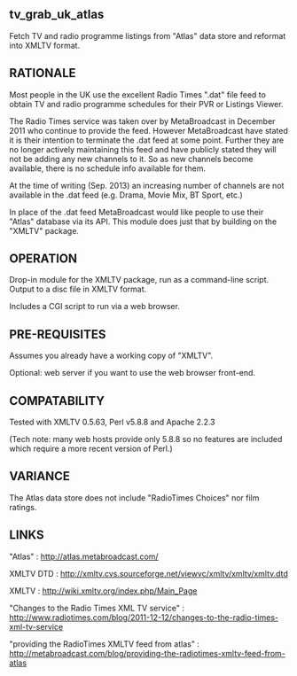 tv_grab_uk_atlas
----------------

Fetch TV and radio programme listings from "Atlas" data store and reformat into XMLTV format.


RATIONALE
---------

Most people in the UK use the excellent Radio Times ".dat" file feed to obtain TV and radio programme schedules for their PVR or Listings Viewer.

The Radio Times service was taken over by MetaBroadcast in December 2011 who continue to provide the feed.  However MetaBroadcast have stated it is their intention to terminate the .dat feed at some point.  Further they are no longer actively maintaining this feed and have publicly stated they will not be adding any new channels to it.  So as new channels become available, there is no schedule info available for them.  

At the time of writing (Sep. 2013) an increasing number of channels are not available in the .dat feed (e.g. Drama, Movie Mix, BT Sport, etc.)

In place of the .dat feed MetaBroadcast would like people to use their "Atlas" database via its API.  This module does just that by building on the "XMLTV" package.



OPERATION
---------

Drop-in module for the XMLTV package, run as a command-line script.  Output to a disc file in XMLTV format.

Includes a CGI script to run via a web browser.



PRE-REQUISITES
--------------

Assumes you already have a working copy of "XMLTV".

Optional: web server if you want to use the web browser front-end.



COMPATABILITY
-------------

Tested with XMLTV 0.5.63, Perl v5.8.8 and Apache 2.2.3

(Tech note: many web hosts provide only 5.8.8 so no features are included which require a more recent version of Perl.)



VARIANCE
--------

The Atlas data store does not include "RadioTimes Choices" nor film ratings.



LINKS
-----

"Atlas" : http://atlas.metabroadcast.com/

XMLTV DTD : http://xmltv.cvs.sourceforge.net/viewvc/xmltv/xmltv/xmltv.dtd

XMLTV : http://wiki.xmltv.org/index.php/Main_Page

"Changes to the Radio Times XML TV service" : http://www.radiotimes.com/blog/2011-12-12/changes-to-the-radio-times-xml-tv-service

"providing the RadioTimes XMLTV feed from atlas" : http://metabroadcast.com/blog/providing-the-radiotimes-xmltv-feed-from-atlas

